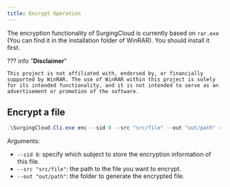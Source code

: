 ```yaml
---
title: Encrypt Operation
---
```


The encryption functionality of SurgingCloud is currently based on `rar.exe` (You can find it in the installation folder of WinRAR). You should install it first.

??? info "**Disclaimer**"

    This project is not affiliated with, endorsed by, or financially supported by WinRAR. The use of WinRAR within this project is solely for its intended functionality, and it is not intended to serve as an advertisement or promotion of the software.


## Encrypt a file

```powershell
.\SurgingCloud.Cli.exe enc --sid 0 --src "src/file" --out "out/path" --db "path/to/db"
```

Arguments:

- `--sid 0`: specify which subject to store the encryption information of this file.
- `--src "src/file"`: the path to the file you want to encrypt.
- `--out "out/path"`: the folder to generate the encrypted file.